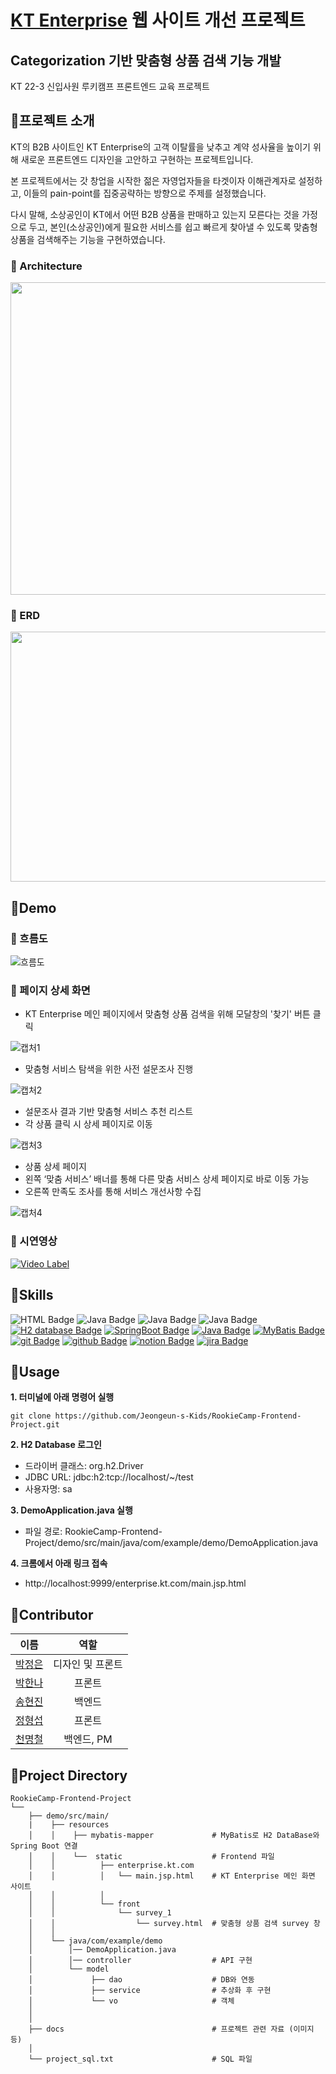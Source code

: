 # [KT Enterprise](https://enterprise.kt.com/main.jsp) 웹 사이트 개선 프로젝트
## Categorization 기반 맞춤형 상품 검색 기능 개발
KT 22-3 신입사원 루키캠프 프론트엔드 교육 프로젝트

## 🎈프로젝트 소개
KT의 B2B 사이트인 KT Enterprise의 고객 이탈률을 낮추고 계약 성사율을 높이기 위해 새로운 프론트엔드 디자인을 고안하고 구현하는 프로젝트입니다.

본 프로젝트에서는 갓 창업을 시작한 젊은 자영업자들을 타겟이자 이해관계자로 설정하고, 이들의 pain-point를 집중공략하는 방향으로 주제를 설정했습니다. 

다시 말해, 소상공인이 KT에서 어떤 B2B 상품을 판매하고 있는지 모른다는 것을 가정으로 두고, 본인(소상공인)에게 필요한 서비스를 쉽고 빠르게 찾아낼 수 있도록 맞춤형 상품을 검색해주는 기능을 구현하였습니다.<br>

### 🎨<b> Architecture </b>

<img src="https://user-images.githubusercontent.com/58249219/194001801-eec5b10b-13d8-4041-bf37-b32b9f80af24.PNG" width=600 height=500>

### 🎨<b> ERD </b>

<img src="https://user-images.githubusercontent.com/58249219/194004235-46790c4f-84e8-4173-b34f-ed39492910c5.png" width=700 height=400>

## 🎈Demo
### 🎨<b> 흐름도 </b>

![흐름도](https://user-images.githubusercontent.com/58249219/194000944-93a1882a-c511-4e8d-a0d3-bd629ffbf4f1.PNG)

### 🎨<b> 페이지 상세 화면 </b>
- KT Enterprise 메인 페이지에서 맞춤형 상품 검색을 위해 모달창의 '찾기' 버튼 클릭

![캡처1](https://user-images.githubusercontent.com/58249219/194000124-a007d940-92f4-4d92-b158-36639a67bc6b.PNG)

- 맞춤형 서비스 탐색을 위한 사전 설문조사 진행

![캡처2](https://user-images.githubusercontent.com/58249219/194000845-b8015e07-853d-4ac0-98db-0a749bde8db6.PNG)

- 설문조사 결과 기반 맞춤형 서비스 추천 리스트
- 각 상품 클릭 시 상세 페이지로 이동

![캡처3](https://user-images.githubusercontent.com/58249219/194000928-a192ac36-44ac-4444-bcb9-c43f6cc7ff54.PNG)

- 상품 상세 페이지 
- 왼쪽 ‘맞춤 서비스’ 배너를 통해 다른 맞춤 서비스 상세 페이지로 바로 이동 가능 
- 오른쪽 만족도 조사를 통해 서비스 개선사항 수집

![캡처4](https://user-images.githubusercontent.com/58249219/194000937-44e4e798-d469-4f19-a781-383b05270d37.PNG)


### 🎨<b> 시연영상 </b>
[![Video Label](https://img.youtube.com/vi/GJyVJxZ5QE4/0.jpg)](https://youtu.be/GJyVJxZ5QE4)

## 🎈Skills
![HTML Badge](https://img.shields.io/badge/HTML-E34F26?style=flat&logo=HTML5&logoColor=white)
![Java Badge](https://img.shields.io/badge/CSS-1572B6?style=flat&logo=CSS3&logoColor=white)
![Java Badge](https://img.shields.io/badge/JavaScript-F7DF1E?style=flat&logo=JavaScript&logoColor=black)
![Java Badge](https://img.shields.io/badge/jQuery-0769AD?style=flat&logo=jQuery&logoColor=white)
<br>
[![H2 database Badge](https://img.shields.io/badge/H2_database-4479A1?style=flat-square&logo=h2&logoColor=white)](https://h2.org/)
[![SpringBoot Badge](https://img.shields.io/badge/springboot-6DB33F?style=flat-square&logo=SpringBoot&logoColor=white)](https://www.SpringBoot.org/)
[![Java Badge](https://img.shields.io/badge/java-%23ED8B00?style=flat-square&logo=java&logoColor=white)](https://java.org/)
[![MyBatis Badge](https://img.shields.io/badge/MyBatis-%23FF0000?style=flat-square&logo=MyBatis&logoColor=white)](https://mybatis.org/)
<br>
[![git Badge](https://img.shields.io/badge/git-F05032?style=flat-square&logo=git&logoColor=white)](https://git.com/)
[![github Badge](https://img.shields.io/badge/github-181717?style=flat-square&logo=github&logoColor=white)](https://github.com/)
[![notion Badge](https://img.shields.io/badge/Notion-181717?style=flat-square&logo=Notion&logoColor=white)](https://www.notion.so/ko-kr)
[![jira Badge](https://img.shields.io/badge/Jira-%230A0FFF?style=flat-square&logo=Jira&logoColor=white)](https://www.atlassian.com)




## 🎈Usage
<b>1. 터미널에 아래 명령어 실행</b>
```
git clone https://github.com/Jeongeun-s-Kids/RookieCamp-Frontend-Project.git
```

<b>2. H2 Database 로그인 <br></b>
- 드라이버 클래스: org.h2.Driver
- JDBC URL: jdbc:h2:tcp://localhost/~/test
- 사용자명: sa

<b>3. DemoApplication.java 실행 </b> <br>
- 파일 경로: RookieCamp-Frontend-Project/demo/src/main/java/com/example/demo/DemoApplication.java

<b>4. 크롬에서 아래 링크 접속 <br></b>
- http://localhost:9999/enterprise.kt.com/main.jsp.html



## 🎈Contributor

|이름|역할|
|:-----:|:-----:|
|[박정은](https://github.com/PJungeun)|디자인 및 프론트
|[박한나](https://github.com/hanna56)|프론트
|[송현진](https://github.com/ssonghj)|백엔드
|[정형섭](https://github.com/bluesky0960)|프론트
|[천명철](https://github.com/cmc9595)|백엔드, PM


## 🎈Project Directory
```shell
RookieCamp-Frontend-Project
└──                                
    ├── demo/src/main/  
    |    ├── resources
    │    │    ├── mybatis-mapper             # MyBatis로 H2 DataBase와 Spring Boot 연결
    │    │    └──  static                    # Frontend 파일
    │    │          ├── enterprise.kt.com    
    │    │          │   └── main.jsp.html    # KT Enterprise 메인 화면 사이트
    │    │          │
    │    │          └── front
    │    │              └── survey_1
    │    │                  └── survey.html  # 맞춤형 상품 검색 survey 창
    │    │
    │    └── java/com/example/demo
    │        │── DemoApplication.java
    │        │── controller                  # API 구현
    │        └── model
    │             ├── dao                    # DB와 연동
    │             ├── service                # 추상화 후 구현
    │             └── vo                     # 객체
    │    
    │ 
    ├── docs                                 # 프로젝트 관련 자료 (이미지 등)
    │ 
    └── project_sql.txt                      # SQL 파일
      
```
